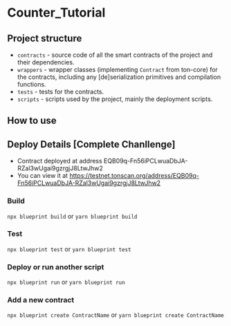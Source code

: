 # Counter_Tutorial

## Project structure

-   `contracts` - source code of all the smart contracts of the project and their dependencies.
-   `wrappers` - wrapper classes (implementing `Contract` from ton-core) for the contracts, including any [de]serialization primitives and compilation functions.
-   `tests` - tests for the contracts.
-   `scripts` - scripts used by the project, mainly the deployment scripts.

## How to use
## Deploy Details [Complete Chanllenge]
- Contract deployed at address EQB09q-Fn56iPCLwuaDbJA-RZal3wUgai9gzrgjJ8LtwJhw2
- You can view it at https://testnet.tonscan.org/address/EQB09q-Fn56iPCLwuaDbJA-RZal3wUgai9gzrgjJ8LtwJhw2

### Build

`npx blueprint build` or `yarn blueprint build`

### Test

`npx blueprint test` or `yarn blueprint test`

### Deploy or run another script

`npx blueprint run` or `yarn blueprint run`

### Add a new contract

`npx blueprint create ContractName` or `yarn blueprint create ContractName`

